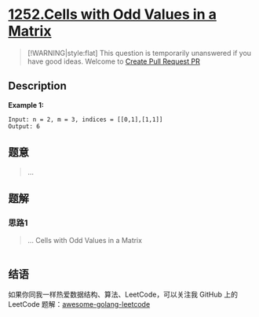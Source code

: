 # [1252.Cells with Odd Values in a Matrix][title]

> [!WARNING|style:flat]
> This question is temporarily unanswered if you have good ideas. Welcome to [Create Pull Request PR](https://github.com/kylesliu/awesome-golang-algorithm)

## Description

**Example 1:**

```
Input: n = 2, m = 3, indices = [[0,1],[1,1]]
Output: 6
```

## 题意
> ...

## 题解

### 思路1
> ...
Cells with Odd Values in a Matrix
```go
```


## 结语

如果你同我一样热爱数据结构、算法、LeetCode，可以关注我 GitHub 上的 LeetCode 题解：[awesome-golang-leetcode][me]

[title]: https://leetcode.com/problems/cells-with-odd-values-in-a-matrix/
[me]: https://github.com/kylesliu/awesome-golang-algorithm
